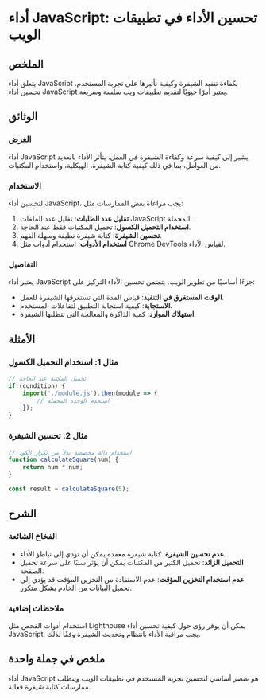 <!--
Meta Description: # أداء JavaScript: تحسين الأداء في تطبيقات الويب ## الملخص يتعلق أداء JavaScript بكفاءة تنفيذ الشيفرة وكيفية تأثيرها على تجربة المستخدم. تحسين أداء Ja...
Meta Keywords: javascript, الشيفرة, أداء, تحسين, استخدام
-->

# أداء JavaScript: تحسين الأداء في تطبيقات الويب

## الملخص
يتعلق أداء JavaScript بكفاءة تنفيذ الشيفرة وكيفية تأثيرها على تجربة المستخدم. تحسين أداء JavaScript يعتبر أمرًا حيويًا لتقديم تطبيقات ويب سلسة وسريعة.

## الوثائق
### الغرض
أداء JavaScript يشير إلى كيفية سرعة وكفاءة الشيفرة في العمل. يتأثر الأداء بالعديد من العوامل، بما في ذلك كيفية كتابة الشيفرة، الهيكلية، واستخدام المكتبات.

### الاستخدام
لتحسين أداء JavaScript، يجب مراعاة بعض الممارسات مثل:
1. **تقليل عدد الطلبات**: تقليل عدد الملفات JavaScript المحملة.
2. **استخدام التحميل الكسول**: تحميل المكتبات فقط عند الحاجة.
3. **تحسين الشيفرة**: كتابة شيفرة نظيفة وسهلة الفهم.
4. **استخدام الأدوات**: استخدام أدوات مثل Chrome DevTools لقياس الأداء.

### التفاصيل
يعتبر أداء JavaScript جزءًا أساسيًا من تطوير الويب. يتضمن تحسين الأداء التركيز على:
- **الوقت المستغرق في التنفيذ**: قياس المدة التي تستغرقها الشيفرة للعمل.
- **الاستجابة**: كيفية استجابة التطبيق لتفاعلات المستخدم.
- **استهلاك الموارد**: كمية الذاكرة والمعالجة التي تتطلبها الشيفرة.

## الأمثلة
### مثال 1: استخدام التحميل الكسول
```javascript
// تحميل المكتبة عند الحاجة
if (condition) {
    import('./module.js').then(module => {
        // استخدم الوحدة المحملة
    });
}
```

### مثال 2: تحسين الشيفرة
```javascript
// استخدام دالة مخصصة بدلاً من تكرار الكود
function calculateSquare(num) {
    return num * num;
}

const result = calculateSquare(5);
```

## الشرح
### الفخاخ الشائعة
- **عدم تحسين الشيفرة**: كتابة شيفرة معقدة يمكن أن تؤدي إلى تباطؤ الأداء.
- **التحميل الزائد**: تحميل الكثير من المكتبات يمكن أن يؤثر سلبًا على سرعة تحميل الصفحة.
- **عدم استخدام التخزين المؤقت**: عدم الاستفادة من التخزين المؤقت قد يؤدي إلى تحميل البيانات من الخادم بشكل متكرر.

### ملاحظات إضافية
استخدام أدوات الفحص مثل Lighthouse يمكن أن يوفر رؤى حول كيفية تحسين أداء JavaScript. يجب مراقبة الأداء بانتظام وتحديث الشيفرة وفقًا لذلك.

## ملخص في جملة واحدة
أداء JavaScript هو عنصر أساسي لتحسين تجربة المستخدم في تطبيقات الويب ويتطلب ممارسات كتابة شيفرة فعالة.